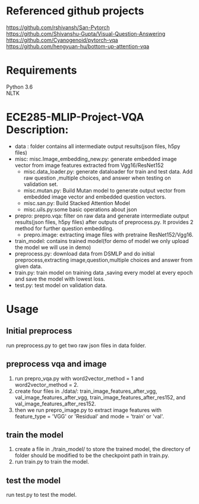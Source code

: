 # Referenced github projects #
https://github.com/rshivansh/San-Pytorch <br>
https://github.com/Shivanshu-Gupta/Visual-Question-Answering <br>
https://github.com/Cyanogenoid/pytorch-vqa <br>
https://github.com/hengyuan-hu/bottom-up-attention-vqa <br>


# Requirements #
Python 3.6 <br>
NLTK <br>

# ECE285-MLIP-Project-VQA Description:
 * data : folder contains all intermediate output results(json files, h5py files) <br>
 * misc: misc.Image_embedding_new.py: generate embedded image vector from image features extracted from Vgg16/ResNet152 <br>
   * misc.data_loader.py: generate dataloader for train and test data. Add raw question ,multiple choices, and answer when testing on validation set. <br>
   * misc.mutan.py: Build Mutan model to generate output vector from embedded image vector and embedded question vectors. <br>
   * misc.san.py: Build Stacked Attention Model <br>
   * misc.uils.py:some basic operations about json <br>
 * prepro: prepro.vqa: filter on raw data and generate intermediate output results(json files, h5py files) after outputs of           preprocess.py. It provides 2 method for further question embedding.
   * prepro.image: extracting image files with pretraine ResNet152/Vgg16.
 * train_model: contains trained model(for demo of model we only upload the model we will use in demo)
 * preprocess.py: download data from DSMLP and do initial preprocess,extracting image,question,multiple choices and answer from given data.
 * train.py: train model on training data ,saving every model at every epoch and save the model with lowest loss.
 * test.py: test model on validation data.
        
# Usage 
## Initial preprocess
run preprocess.py to get two raw json files in data folder.

## preprocess vqa and image
1. run prepro_vqa.py with word2vector_method = 1 and word2vector_method = 2.
2. create four files in ./data/: train_image_features_after_vgg, val_image_features_after_vgg, train_image_features_after_res152, and val_image_features_after_res152.
3. then we run prepro_image.py to extract image features with feature_type = 'VGG' or 'Residual' and mode = 'train' or 'val'.

## train the model
1. create a file in ./train_model/ to store the trained model, the directory of folder should be modified to be the checkpoint path in train.py. <br>
2. run train.py to train the model. <br>

## test the model
run test.py to test the model.
